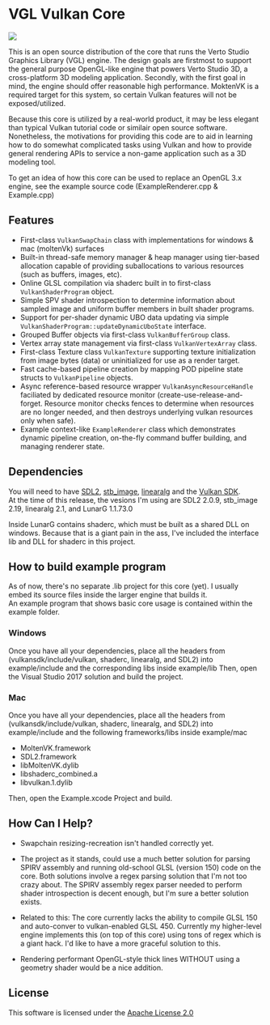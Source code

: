 # VGL Vulkan Core

![](https://vertostudio.com/img/vkcore_thumb.png)

This is an open source distribution of the core that runs the Verto Studio Graphics Library (VGL) engine.
The design goals are firstmost to support the general purpose OpenGL-like engine that powers Verto Studio 3D, a cross-platform 3D modeling application.
Secondly, with the first goal in mind, the engine should offer reasonable high performance.  MoktenVK is a required target for this system, so certain Vulkan features will not be exposed/utilized.

Because this core is utilized by a real-world product, it may be less elegant than typical Vulkan tutorial code
or similair open source software.  Nonetheless, the motivations for providing this code are to aid in learning how to do
somewhat complicated tasks using Vulkan and how to provide general rendering APIs to service a non-game application such as 
a 3D modeling tool.

To get an idea of how this core can be used to replace an OpenGL 3.x engine, see the example source code (ExampleRenderer.cpp & Example.cpp)

## Features

- First-class `VulkanSwapChain` class with implementations for windows & mac (moltenVk) surfaces
- Built-in thread-safe memory manager & heap manager using tier-based allocation capable of providing suballocations to various resources (such as buffers, images, etc).  
- Online GLSL compilation via shaderc built in to first-class `VulkanShaderProgram` object.
- Simple SPV shader introspection to determine information about sampled image and uniform buffer members in built shader programs.
- Support for per-shader dynamic UBO data updating via simple `VulkanShaderProgram::updateDynamicUboState` interface.
- Grouped Buffer objects via first-class `VulkanBufferGroup` class.
- Vertex array state management via first-class `VulkanVertexArray` class.
- First-class Texture class `VulkanTexture` supporting texture initialization from image bytes (data) or uninitialized for use as a render target.
- Fast cache-based pipeline creation by mapping POD pipeline state structs to `VulkanPipeline` objects.
- Async reference-based resource wrapper `VulkanAsyncResourceHandle` faciliated by dedicated resource monitor (create-use-release-and-forget.  Resource monitor checks fences to determine when resources are no longer needed, and then destroys underlying vulkan resources only when safe).  
- Example context-like `ExampleRenderer` class which demonstrates dynamic pipeline creation, on-the-fly command buffer building, and managing renderer state.

## Dependencies

You will need to have [SDL2](https://www.libsdl.org/download-2.0.php), [stb_image](https://github.com/nothings/stb/blob/master/stb_image.h), [linearalg](https://github.com/sgorsten/linalg) and the [Vulkan SDK](https://www.lunarg.com/vulkan-sdk/).  
At the time of this release, the vesions I'm using are SDL2 2.0.9, stb_image 2.19, linearalg 2.1, and LunarG 1.1.73.0

Inside LunarG contains shaderc, which must be built as a shared DLL on windows.  Because that is a giant pain in the ass, I've included the interface lib and DLL for shaderc in this project.

## How to build example program

As of now, there's no separate .lib project for this core (yet).  I usually embed its source files inside the larger engine that builds it.  
An example program that shows basic core usage is contained within the example folder.

### Windows

Once you have all your dependencies, place all the headers from (vulkansdk/include/vulkan, shaderc, linearalg, and SDL2) into example/include and the corresponding libs inside example/lib
Then, open the Visual Studio 2017 solution and build the project.

### Mac

Once you have all your dependencies, place all the headers from (vulkansdk/include/vulkan, shaderc, linearalg, and SDL2) into example/include and the following frameworks/libs inside example/mac

- MoltenVK.framework
- SDL2.framework
- libMoltenVK.dylib
- libshaderc_combined.a
- libvulkan.1.dylib

Then, open the Example.xcode Project and build.

## How Can I Help?

- Swapchain resizing-recreation isn't handled correctly yet.  

- The project as it stands, could use a much better solution for parsing SPIRV assembly and running old-school GLSL (version 150) code on the core.  Both solutions involve a regex parsing solution that I'm not too crazy about.  The SPIRV assembly regex parser needed to perform shader introspection is decent enough, but I'm sure a better solution exists.  

- Related to this:  The core currently lacks the ability to compile GLSL 150 and auto-conver to vulkan-enabled GLSL 450.  Currently my higher-level engine implements this (on top of this core) using tons of regex which is a giant hack.  I'd like to have a more graceful solution to this.

- Rendering performant OpenGL-style thick lines WITHOUT using a geometry shader would be a nice addition.

## License

This software is licensed under the [Apache License 2.0](https://www.apache.org/licenses/LICENSE-2.0)
